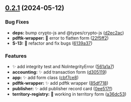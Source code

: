 ## [0.2.1](https://github.com/gchnick/jwform/compare/v0.2.0...v0.2.1) (2024-05-12)

### Bug Fixes

- **deps:** bump crypto-js and @types/crypto-js ([d2ec2ac](https://github.com/gchnick/jwform/commit/d2ec2ac9d16676b0ad47aa2b6b39b813cb8acf88))
- **pdftk-wrapper:** :bug: error to flatten form ([22f5ff2](https://github.com/gchnick/jwform/commit/22f5ff2a05e125e53fa6e949d0e8a4d588f20679))
- **S-13:** :bug: refactor and fix bugs ([6139a37](https://github.com/gchnick/jwform/commit/6139a37f24bf08a6fa0abcb0b1c73002241f2081))

### Features

- :sparkles: add integrity test and NoIntegrityError ([561a1a7](https://github.com/gchnick/jwform/commit/561a1a7c900451ace1ecc2ff78c62a2441d39cbe))
- **accounting:** :sparkles: add transaction form ([d305119](https://github.com/gchnick/jwform/commit/d305119d1abb906d5ff9e0789eb32e3bd580eced))
- **app:** :sparkles: add form class ([cbf7ce8](https://github.com/gchnick/jwform/commit/cbf7ce8fda97c1afb885b56745efb149472f89c7))
- **pdftk-wrapper:** :sparkles: add pdftk wrapper ([85df718](https://github.com/gchnick/jwform/commit/85df718632cd834837d4733f91f9ae5bf82f4d84))
- **publisher:** :sparkles: add publisher record card ([0ee517f](https://github.com/gchnick/jwform/commit/0ee517f70742e451c3a547417bb6912877d23807))
- **territory-registry:** :construction: working in territory form ([a36dc53](https://github.com/gchnick/jwform/commit/a36dc53e5dc71884cc5fc78b8e7c8542428cc31b))
